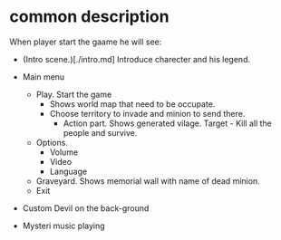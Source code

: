 # common description
When player start the gaame he will see:
* (Intro scene.)[./intro.md] Introduce charecter and his legend.

* Main menu 
  * Play. Start the game
    * Shows world map that need to be occupate.
    * Choose territory to invade and minion to send there.
      * Action part. Shows generated vilage. Target - Kill all the people and survive.
  * Options.
    * Volume
    * Video
    * Language
  * Graveyard. Shows memorial wall with name of dead minion.
  * Exit
* Custom Devil on the back-ground
* Mysteri music playing

